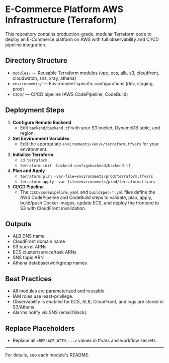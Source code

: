 # E-Commerce Platform AWS Infrastructure (Terraform)

This repository contains production-grade, modular Terraform code to deploy an E-Commerce platform on AWS with full observability and CI/CD pipeline integration.

## Directory Structure
- `modules/` — Reusable Terraform modules (vpc, ecs, alb, s3, cloudfront, cloudwatch, sns, xray, athena)
- `environments/` — Environment-specific configurations (dev, staging, prod)
- `CICD/` — CI/CD pipeline (AWS CodePipeline, CodeBuild)

## Deployment Steps
1. **Configure Remote Backend**
   - Edit `backend/backend.tf` with your S3 bucket, DynamoDB table, and region.
2. **Set Environment Variables**
   - Edit the appropriate `environments/<env>/terraform.tfvars` for your environment.
3. **Initialize Terraform**
   - `cd terraform`
   - `terraform init -backend-config=backend/backend.tf`
4. **Plan and Apply**
   - `terraform plan -var-file=environments/prod/terraform.tfvars`
   - `terraform apply -var-file=environments/prod/terraform.tfvars`
5. **CI/CD Pipeline**
   - The `CICD/codepipeline.yaml` and `buildspec-*.yml` files define the AWS CodePipeline and CodeBuild steps to validate, plan, apply, build/push Docker images, update ECS, and deploy the frontend to S3 with CloudFront invalidation.

## Outputs
- ALB DNS name
- CloudFront domain name
- S3 bucket ARNs
- ECS cluster/service/task ARNs
- SNS topic ARN
- Athena database/workgroup names

## Best Practices
- All modules are parameterized and reusable.
- IAM roles use least-privilege.
- Observability is enabled for ECS, ALB, CloudFront, and logs are stored in S3/Athena.
- Alarms notify via SNS (email/Slack).

## Replace Placeholders
- Replace all `<REPLACE_WITH_...>` values in tfvars and workflow secrets.

---

For details, see each module's README.

